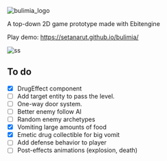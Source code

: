 ![bulimia_logo](https://github.com/setanarut/bulimia/assets/36481442/63e8b69e-3675-4d27-bf09-918076153b81)

A top-down 2D game prototype made with Ebitengine

Play demo: https://setanarut.github.io/bulimia/

![ss](https://github.com/setanarut/bulimia/assets/36481442/8c7974e6-5877-4745-a058-5e72f3c6f11c)

## To do

- [x] DrugEffect component
- [ ] Add target entity to pass the level.
- [ ] One-way door system.
- [ ] Better enemy follow AI
- [ ] Random enemy archetypes
- [x] Vomiting large amounts of food
- [x] Emetic drug collectible for big vomit
- [ ] Add defense behavior to player
- [ ] Post-effects animations (explosion, death)
